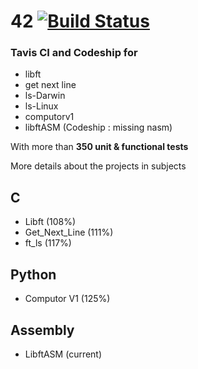# 42 [![Build Status](https://travis-ci.org/JulienBalestra/42.svg?branch=master)](https://travis-ci.org/julienbalestra/42)



### Tavis CI and Codeship for
 
* libft
* get next line
* ls-Darwin
* ls-Linux
* computorv1
* libftASM (Codeship : missing nasm)

With more than **350 unit & functional tests**


More details about the projects in subjects

## C

* Libft (108%)
* Get_Next_Line (111%)
* ft_ls (117%)


## Python

* Computor V1 (125%)


## Assembly

* LibftASM (current)
